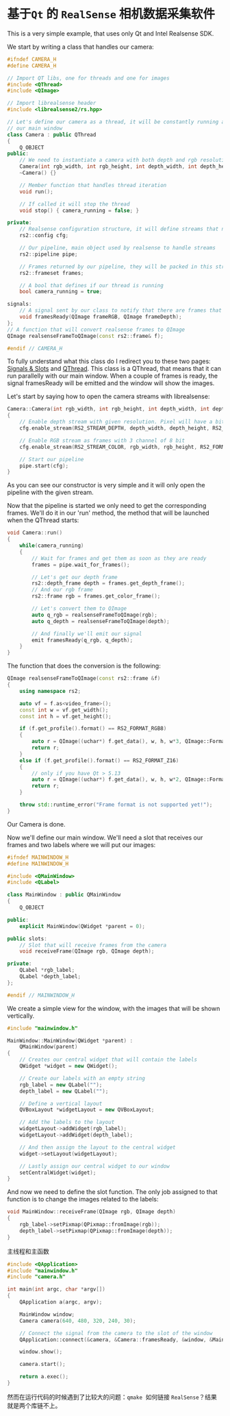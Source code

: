 # 基于`Qt` 的 `RealSense` 相机数据采集软件

This is a very simple example, that uses only Qt and Intel Realsense SDK.

We start by writing a class that handles our camera:

```cpp
#ifndef CAMERA_H
#define CAMERA_H

// Import QT libs, one for threads and one for images
#include <QThread>
#include <QImage>

// Import librealsense header
#include <librealsense2/rs.hpp>

// Let's define our camera as a thread, it will be constantly running and sending frames to
// our main window
class Camera : public QThread
{
    Q_OBJECT
public:
    // We need to instantiate a camera with both depth and rgb resolution (as well as fps)
    Camera(int rgb_width, int rgb_height, int depth_width, int depth_height, int fps);
    ~Camera() {}

    // Member function that handles thread iteration
    void run();

    // If called it will stop the thread
    void stop() { camera_running = false; }

private:
    // Realsense configuration structure, it will define streams that need to be opened
    rs2::config cfg;

    // Our pipeline, main object used by realsense to handle streams
    rs2::pipeline pipe;

    // Frames returned by our pipeline, they will be packed in this structure
    rs2::frameset frames;

    // A bool that defines if our thread is running
    bool camera_running = true;

signals:
    // A signal sent by our class to notify that there are frames that need to be processed
    void framesReady(QImage frameRGB, QImage frameDepth);
};
// A function that will convert realsense frames to QImage
QImage realsenseFrameToQImage(const rs2::frame& f);

#endif // CAMERA_H
```

To fully understand what this class do I redirect you to these two pages: [Signals & Slots](https://doc.qt.io/qt-5/signalsandslots.html) and [QThread](https://doc.qt.io/qt-5/qthread.html). This class is a QThread, that means that it can run parallelly with our main window. When a couple of frames is ready, the signal framesReady will be emitted and the window will show the images.

Let's start by saying how to open the camera streams with librealsense:

```cpp
Camera::Camera(int rgb_width, int rgb_height, int depth_width, int depth_height, int fps)
{
    // Enable depth stream with given resolution. Pixel will have a bit depth of 16 bit
    cfg.enable_stream(RS2_STREAM_DEPTH, depth_width, depth_height, RS2_FORMAT_Z16, fps);

    // Enable RGB stream as frames with 3 channel of 8 bit
    cfg.enable_stream(RS2_STREAM_COLOR, rgb_width, rgb_height, RS2_FORMAT_RGB8, fps);

    // Start our pipeline
    pipe.start(cfg);
}
```

As you can see our constructor is very simple and it will only open the pipeline with the given stream.

Now that the pipeline is started we only need to get the corresponding frames. We'll do it in our 'run' method, the method that will be launched when the QThread starts:

```cpp
void Camera::run()
{
    while(camera_running)
    {
        // Wait for frames and get them as soon as they are ready
        frames = pipe.wait_for_frames();

        // Let's get our depth frame
        rs2::depth_frame depth = frames.get_depth_frame();
        // And our rgb frame
        rs2::frame rgb = frames.get_color_frame();

        // Let's convert them to QImage
        auto q_rgb = realsenseFrameToQImage(rgb);
        auto q_depth = realsenseFrameToQImage(depth);

        // And finally we'll emit our signal
        emit framesReady(q_rgb, q_depth);
    }
}
```

The function that does the conversion is the following:

```cpp
QImage realsenseFrameToQImage(const rs2::frame &f)
{
    using namespace rs2;

    auto vf = f.as<video_frame>();
    const int w = vf.get_width();
    const int h = vf.get_height();

    if (f.get_profile().format() == RS2_FORMAT_RGB8)
    {
        auto r = QImage((uchar*) f.get_data(), w, h, w*3, QImage::Format_RGB888);
        return r;
    }
    else if (f.get_profile().format() == RS2_FORMAT_Z16)
    {
        // only if you have Qt > 5.13
        auto r = QImage((uchar*) f.get_data(), w, h, w*2, QImage::Format_Grayscale16);
        return r;
    }

    throw std::runtime_error("Frame format is not supported yet!");
}
```

Our Camera is done.

Now we'll define our main window. We'll need a slot that receives our frames and two labels where we will put our images:

```cpp
#ifndef MAINWINDOW_H
#define MAINWINDOW_H

#include <QMainWindow>
#include <QLabel>

class MainWindow : public QMainWindow
{
    Q_OBJECT

public:
    explicit MainWindow(QWidget *parent = 0);

public slots:
    // Slot that will receive frames from the camera
    void receiveFrame(QImage rgb, QImage depth);

private:
    QLabel *rgb_label;
    QLabel *depth_label;
};

#endif // MAINWINDOW_H
```

We create a simple view for the window, with the images that will be shown vertically.

```cpp
#include "mainwindow.h"

MainWindow::MainWindow(QWidget *parent) :
    QMainWindow(parent)
{
    // Creates our central widget that will contain the labels
    QWidget *widget = new QWidget();

    // Create our labels with an empty string
    rgb_label = new QLabel("");
    depth_label = new QLabel("");

    // Define a vertical layout
    QVBoxLayout *widgetLayout = new QVBoxLayout;

    // Add the labels to the layout
    widgetLayout->addWidget(rgb_label);
    widgetLayout->addWidget(depth_label);

    // And then assign the layout to the central widget
    widget->setLayout(widgetLayout);

    // Lastly assign our central widget to our window
    setCentralWidget(widget);
}
```

And now we need to define the slot function. The only job assigned to that function is to change the images related to the labels:

```cpp
void MainWindow::receiveFrame(QImage rgb, QImage depth)
{
    rgb_label->setPixmap(QPixmap::fromImage(rgb));
    depth_label->setPixmap(QPixmap::fromImage(depth));
}
```

主线程和主函数

```cpp
#include <QApplication>
#include "mainwindow.h"
#include "camera.h"

int main(int argc, char *argv[])
{
    QApplication a(argc, argv);

    MainWindow window;
    Camera camera(640, 480, 320, 240, 30);

    // Connect the signal from the camera to the slot of the window
    QApplication::connect(&camera, &Camera::framesReady, &window, &MainWindow::receiveFrame);

    window.show();

    camera.start();

    return a.exec();
}
```

然而在运行代码的时候遇到了比较大的问题：`qmake`  如何链接 `RealSense`？结果就是两个库链不上。
